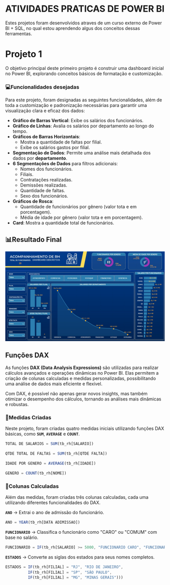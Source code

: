 
# **ATIVIDADES PRATICAS DE POWER BI**

Estes projetos foram desenvolvidos atraves de um curso externo de Power BI + SQL, no qual estou aprendendo algus dos conceitos dessas ferramentas.


# **Projeto 1**
O objetivo principal deste primeiro projeto é construir uma dashboard inicial no Power BI, explorando conceitos básicos de formatação e customização.

### 💻**Funcionalidades desejadas**
Para este projeto, foram designadas as seguintes funcionalidades, além de toda a customização e padronização necessárias para garantir uma visualização clara e eficaz dos dados:

- **Gráfico de Barras Vertical**: Exibe os salários dos funcionários.
- **Gráfico de Linhas**: Avalia os salários por departamento ao longo do tempo.
- **Gráficos de Barras Horizontais**:
  - Mostra a quantidade de faltas por filial.
  - Exibe os salários gastos por filial.
- **Segmentação de Dados**: Permite uma análise mais detalhada dos dados por **departamento**.
- **6 Segmentações de Dados** para filtros adicionais:
  - Nomes dos funcionários.
  - Filiais.
  - Contratações realizadas.
  - Demissões realizadas.
  - Quantidade de faltas.
  - Sexo dos funcionários.
- **Gráficos de Rosca**:
  - Quantidade de funcionários por gênero (valor tota e em porcentagem).
  - Média de idade por gênero (valor tota e em porcentagem).
- **Card**: Mostra a quantidade total de funcionários.
##  📊**Resultado Final**
![image](https://github.com/Dyest/AtividadesPowerBi/blob/main/Projeto-1/Images/dashboard.jpg)

## **Funções DAX**  

As funções **DAX (Data Analysis Expressions)** são utilizadas para realizar cálculos avançados e operações dinâmicas no Power BI. Elas permitem a criação de colunas calculadas e medidas personalizadas, possibilitando uma análise de dados mais eficiente e flexível.  

Com DAX, é possível não apenas gerar novos insights, mas também otimizar o desempenho dos cálculos, tornando as análises mais dinâmicas e robustas.  

### 📌**Medidas Criadas**  

Neste projeto, foram criadas quatro medidas iniciais utilizando funções DAX básicas, como **`SUM`**, **`AVERAGE`** e **`COUNT`**.  

```javascript
TOTAL DE SALARIOS = SUM(tb_rh[SALARIO]) 
```

```javascript
QTDE TOTAL DE FALTAS = SUM(tb_rh[QTDE FALTA]) 
```

```javascript
IDADE POR GENERO = AVERAGE(tb_rh[IDADE]) 
```

```javascript
GENERO = COUNT(tb_rh[NOME])
```

### 📌**Colunas Calculadas**  
Além das medidas, foram criadas três colunas calculadas, cada uma utilizando diferentes funcionalidades do DAX.

**`ANO`** → Extrai o ano de admissão do funcionário.
```javascript
ANO = YEAR(tb_rh[DATA ADIMISSAO]) 
```

**`FUNCIONARIO`** → Classifica o funcionário como "CARO" ou "COMUM" com base no salário.
```javascript
FUNCIONARIO = IF(tb_rh[SALARIO] >= 5000, "FUNCIONARIO CARO", "FUNCIONARIO COMUM")
```

**`ESTADOS`** → Converte as siglas dos estados para seus nomes completos.

```javascript
ESTADOS = IF(tb_rh[FILIAL] = "RJ", "RIO DE JANEIRO", 
          IF(tb_rh[FILIAL] = "SP", "SÂO PAULO",
          IF(tb_rh[FILIAL] = "MG", "MINAS GERAIS")))
```

